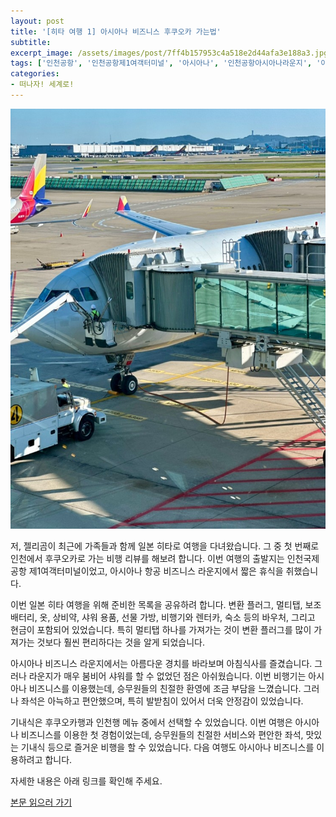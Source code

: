 ```yaml
---
layout: post
title: '[히타 여행 1] 아시아나 비즈니스 후쿠오카 가는법'
subtitle: 
excerpt_image: /assets/images/post/7ff4b157953c4a518e2d44afa3e188a3.jpg
tags: ['인천공항', '인천공항제1여객터미널', '아시아나', '인천공항아시아나라운지', '아시아나항공', '아시아나비즈니스석', '후쿠오카가는법', '일본히타여행', '히타여행', '후쿠오카공항']
categories: 
- 떠나자! 세계로!
---
```


![메인 이미지](/assets/images/post/7ff4b157953c4a518e2d44afa3e188a3.jpg)

저, 젤리곰이 최근에 가족들과 함께 일본 히타로 여행을 다녀왔습니다. 그 중 첫 번째로 인천에서 후쿠오카로 가는 비행 리뷰를 해보려 합니다. 이번 여행의 출발지는 인천국제공항 제1여객터미널이었고, 아시아나 항공 비즈니스 라운지에서 짧은 휴식을 취했습니다. 

이번 일본 히타 여행을 위해 준비한 목록을 공유하려 합니다. 변환 플러그, 멀티탭, 보조 배터리, 옷, 상비약, 샤워 용품, 선물 가방, 비행기와 렌터카, 숙소 등의 바우처, 그리고 현금이 포함되어 있었습니다. 특히 멀티탭 하나를 가져가는 것이 변환 플러그를 많이 가져가는 것보다 훨씬 편리하다는 것을 알게 되었습니다.

아시아나 비즈니스 라운지에서는 아름다운 경치를 바라보며 아침식사를 즐겼습니다. 그러나 라운지가 매우 붐비어 샤워를 할 수 없었던 점은 아쉬웠습니다. 이번 비행기는 아시아나 비즈니스를 이용했는데, 승무원들의 친절한 환영에 조금 부담을 느꼈습니다. 그러나 좌석은 아늑하고 편안했으며, 특히 발받침이 있어서 더욱 안정감이 있었습니다.

기내식은 후쿠오카행과 인천행 메뉴 중에서 선택할 수 있었습니다. 이번 여행은 아시아나 비즈니스를 이용한 첫 경험이었는데, 승무원들의 친절한 서비스와 편안한 좌석, 맛있는 기내식 등으로 즐거운 비행을 할 수 있었습니다. 다음 여행도 아시아나 비즈니스를 이용하려고 합니다.

자세한 내용은 아래 링크를 확인해 주세요.

[본문 읽으러 가기](https://m.blog.naver.com/ham_eaten_jellybear/223227932376)
